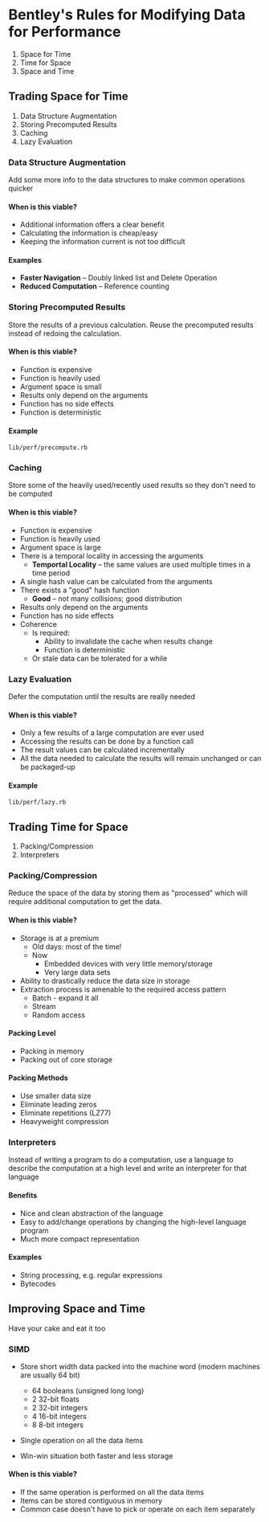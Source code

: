 # Bentley's Rules for Modifying Data for Performance

1. Space for Time
2. Time for Space
3. Space and Time

## Trading Space for Time

1. Data Structure Augmentation
2. Storing Precomputed Results
3. Caching
4. Lazy Evaluation

### Data Structure Augmentation

Add some more info to the data structures to make common operations quicker

#### When is this viable?

* Additional information offers a clear benefit
* Calculating the information is cheap/easy
* Keeping the information current is not too difficult

#### Examples

* **Faster Navigation** &ndash; Doubly linked list and Delete Operation
* **Reduced Computation** &ndash; Reference counting

### Storing Precomputed Results

Store the results of a previous calculation. Reuse the precomputed results instead of redoing the calculation.

#### When is this viable?

* Function is expensive
* Function is heavily used
* Argument space is small
* Results only depend on the arguments
* Function has no side effects
* Function is deterministic

#### Example

`lib/perf/precompute.rb`

### Caching

Store some of the heavily used/recently used results so they don't need to be computed

#### When is this viable?

* Function is expensive
* Function is heavily used
* Argument space is large
* There is a temporal locality in accessing the arguments
  * **Temportal Locality** &ndash; the same values are used multiple times in a time period
* A single hash value can be calculated from the arguments
* There exists a "good" hash function
  * **Good** &ndash; not many collisions; good distribution
* Results only depend on the arguments
* Function has no side effects
* Coherence
  * Is required:
    * Ability to invalidate the cache when results change
    * Function is deterministic
  * Or stale data can be tolerated for a while

### Lazy Evaluation

Defer the computation until the results are really needed

#### When is this viable?

* Only a few results of a large computation are ever used
* Accessing the results can be done by a function call
* The result values can be calculated incrementally
* All the data needed to calculate the results will remain unchanged or can be packaged-up

#### Example

`lib/perf/lazy.rb`

## Trading Time for Space

1. Packing/Compression
2. Interpreters

### Packing/Compression

Reduce the space of the data by storing them as "processed" which will require additional computation to get the data.

#### When is this viable?

* Storage is at a premium
  * Old days: most of the time!
  * Now
    * Embedded devices with very little memory/storage
    * Very large data sets
* Ability to drastically reduce the data size in storage
* Extraction process is amenable to the required access pattern
  * Batch - expand it all
  * Stream
  * Random access

#### Packing Level

* Packing in memory
* Packing out of core storage

#### Packing Methods

* Use smaller data size
* Eliminate leading zeros
* Eliminate repetitions (LZ77)
* Heavyweight compression

### Interpreters

Instead of writing a program to do a computation, use a language to describe the computation at a high level and write an interpreter for that language

#### Benefits

* Nice and clean abstraction of the language
* Easy to add/change operations by changing the high-level language program
* Much more compact representation

#### Examples

* String processing, e.g. regular expressions
* Bytecodes

## Improving Space and Time

Have your cake and eat it too

### SIMD

* Store short width data packed into the machine word (modern machines are usually 64 bit)
  * 64 booleans (unsigned long long)
  * 2 32-bit floats
  * 2 32-bit integers
  * 4 16-bit integers
  * 8 8-bit integers

* Single operation on all the data items
* Win-win situation both faster and less storage

#### When is this viable?

* If the same operation is performed on all the data items
* Items can be stored contiguous in memory
* Common case doesn't have to pick or operate on each item separately

